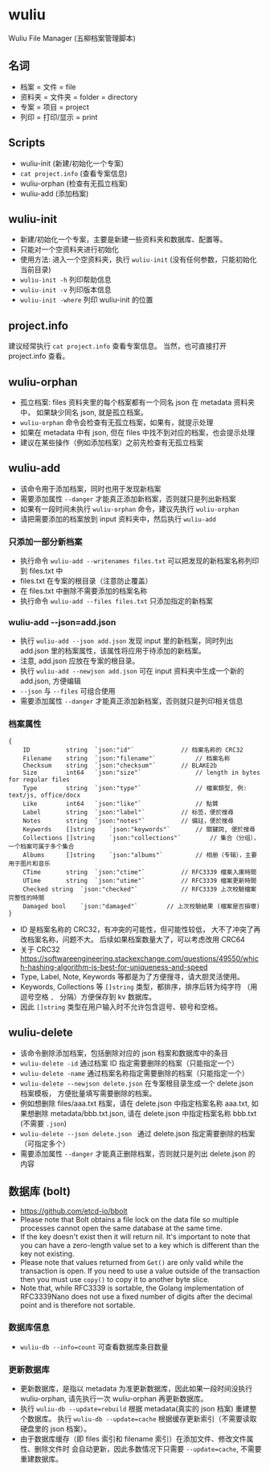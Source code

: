 # wuliu

Wuliu File Manager (五柳档案管理脚本)

## 名词

- 档案 = 文件 = file
- 资料夹 = 文件夹 = folder = directory
- 专案 = 项目 = project
- 列印 = 打印/显示 = print

## Scripts

- wuliu-init (新建/初始化一个专案)
- `cat project.info` (查看专案信息)
- wuliu-orphan (检查有无孤立档案)
- wuliu-add (添加档案)

## wuliu-init

- 新建/初始化一个专案，主要是新建一些资料夹和数据库、配置等。
- 只能对一个空资料夹进行初始化
- 使用方法: 进入一个空资料夹，执行 `wuliu-init` (没有任何参数，只能初始化当前目录)
- `wuliu-init -h` 列印帮助信息
- `wuliu-init -v` 列印版本信息
- `wuliu-init -where` 列印 wuliu-init 的位置

## project.info

建议经常执行 `cat project.info` 查看专案信息。
当然，也可直接打开 project.info 查看。

## wuliu-orphan

- 孤立档案: files 资料夹里的每个档案都有一个同名 json 在 metadata 资料夹中，
  如果缺少同名 json, 就是孤立档案。
- `wuliu-orphan` 命令会检查有无孤立档案，如果有，就提示处理
- 如果在 metadata 中有 json, 但在 files 中找不到对应的档案，也会提示处理
- 建议在某些操作（例如添加档案）之前先检查有无孤立档案

## wuliu-add

- 该命令用于添加档案，同时也用于发现新档案
- 需要添加属性 `--danger` 才能真正添加新档案，否则就只是列出新档案
- 如果有一段时间未执行 `wuliu-orphan` 命令，建议先执行 `wuliu-orphan`
- 请把需要添加的档案放到 input 资料夹中，然后执行 `wuliu-add`

### 只添加一部分新档案

- 执行命令 `wuliu-add --writenames files.txt`
  可以把发现的新档案名称列印到 files.txt 中
- files.txt 在专案的根目录（注意防止覆盖）
- 在 files.txt 中删除不需要添加的档案名称
- 执行命令 `wuliu-add --files files.txt` 只添加指定的新档案

### wuliu-add --json=add.json

- 执行 `wuliu-add --json add.json` 发现 input 里的新档案，同时列出
  add.json 里的档案属性，该属性将应用于待添加的新档案。
- 注意, add.json 应放在专案的根目录。
- 执行 `wuliu-add --newjson add.json`
  可在 input 资料夹中生成一个新的 add.json, 方便编辑
- `--json` 与 `--files` 可组合使用
- 需要添加属性 `--danger` 才能真正添加新档案，否则就只是列印相关信息

### 档案属性

```
{
	ID			string	`json:"id"`				// 档案名称的 CRC32
	Filename	string	`json:"filename"`			// 档案名称
	Checksum	string	`json:"checksum"`		// BLAKE2b
	Size		int64	`json:"size"`				// length in bytes for regular files
	Type		string	`json:"type"`				// 檔案類型, 例: text/js, office/docx
	Like		int64	`json:"like"`				// 點贊
	Label		string	`json:"label"`			// 标签，便於搜尋
	Notes		string	`json:"notes"`			// 備註，便於搜尋
	Keywords	[]string	`json:"keywords"`		// 關鍵詞, 便於搜尋
	Collections	[]string	`json:"collections"`		// 集合（分组），一个档案可属于多个集合
	Albums		[]string	`json:"albums"`			// 相册（专辑），主要用于图片和音乐
	CTime		string	`json:"ctime"`			// RFC3339 檔案入庫時間
	UTime		string	`json:"utime"`			// RFC3339 檔案更新時間
	Checked	string	`json:"checked"`			// RFC3339 上次校驗檔案完整性的時間
	Damaged	bool	`json:"damaged"`		// 上次校驗結果 (檔案是否損壞)
}
```

- ID 是档案名称的 CRC32，有冲突的可能性，但可能性较低，
  大不了冲突了再改档案名称，问题不大。
  后续如果档案数量大了，可以考虑改用 CRC64
- 关于 CRC32 <https://softwareengineering.stackexchange.com/questions/49550/which-hashing-algorithm-is-best-for-uniqueness-and-speed>
- Type, Label, Note, Keywords 等都是为了方便搜寻，请大胆灵活使用。
- Keywords, Collections 等 `[]string` 类型，都排序，排序后转为纯字符
  （用逗号空格 `, ` 分隔）方便保存到 kv 数据库。
- 因此 `[]string` 类型在用户输入时不允许包含逗号、顿号和空格。

## wuliu-delete

- 该命令删除添加档案，包括删除对应的 json 档案和数据库中的条目
- `wuliu-delete -id` 通过档案 ID 指定需要删除的档案（只能指定一个）
- `wuliu-delete -name` 通过档案名称指定需要删除的档案（只能指定一个）
- `wuliu-delete --newjson delete.json` 在专案根目录生成一个 delete.json 档案模板，
  方便批量填写需要删除的档案。
- 例如想删除 files/aaa.txt 档案，请在 delete.json 中指定档案名称 aaa.txt,
  如果想删除 metadata/bbb.txt.json, 请在 delete.json 中指定档案名称 bbb.txt (不需要 `.json`)
- `wuliu-delete --json delete.json ` 通过 delete.json 指定需要删除的档案（可指定多个）
- 需要添加属性 `--danger` 才能真正删除档案，否则就只是列出 delete.json 的内容

## 数据库 (bolt)

- https://github.com/etcd-io/bbolt
- Please note that Bolt obtains a file lock on the data file so multiple processes cannot
  open the same database at the same time. 
- If the key doesn't exist then it will return nil. It's important to note that you can have a
  zero-length value set to a key which is different than the key not existing.
- Please note that values returned from `Get()` are only valid while the transaction is open.
  If you need to use a value outside of the transaction then you must use `copy()` to copy
  it to another byte slice.
- Note that, while RFC3339 is sortable, the Golang implementation of RFC3339Nano does
  not use a fixed number of digits after the decimal point and is therefore not sortable.

### 数据库信息

- `wuliu-db --info=count` 可查看数据库条目数量

### 更新数据库

- 更新数据库，是指以 metadata 为准更新数据库，因此如果一段时间没执行 wuliu-orphan,
  请先执行一次 wuliu-orphan 再更新数据库。
- 执行 `wuliu-db --update=rebuild` 根据 metadata(真实的 json 档案) 重建整个数据库。
  执行 `wuliu-db --update=cache` 根据缓存更新索引（不需要读取硬盘里的 json 档案）。
- 由于数据库缓存（即 files 索引和 filename 索引）在添加文件、修改文件属性、删除文件时
  会自动更新，因此多数情况下只需要 `--update=cache`, 不需要重建数据库。

